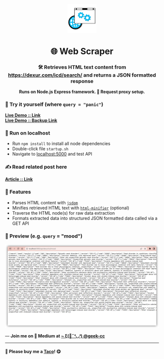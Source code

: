 <div align="center">
  <img src="https://github.com/incubated-geek-cc/WebScraper/raw/main/img/logo.png" width="96" alt="logo">

  # 🌐 Web Scraper

  ### 🛠️ Retrieves HTML text content from <a href="https://dexur.com/icd/search/" target="_blank">https://dexur.com/icd/search/</a> and returns a JSON formatted response

**Runs on Node.js Express framework. 🔌 Request proxy setup.**

<div align="left">

### 🌟 Try it yourself (where `query = "panic"`)
[**Live Demo :: Link**](https://icd-code-web-scraper.glitch.me/api/dexur/icd/panic) 
<br>
[**Live Demo :: Backup Link**](https://icd-code-web-scraper.onrender.com/api/dexur/icd/panic) 

### 🧰 Run on localhost
* Run `npm install` to install all node dependencies
* Double-click file `startup.sh`
* Navigate to <a href='localhost:5000'>localhost:5000</a> and test API

### ✍ Read related post here
[**Article :: Link**](https://geek-cc.medium.com/how-to-create-a-web-scraper-api-via-a-request-proxy-with-node-js-express-da23c0c90339)

### 📌 Features

</div>
<div align="left">
	<ul>
		<li>Parses HTML content with <a href="https://www.npmjs.com/package/jsdom" target="_blank"><code>jsdom</code></a></li>
		<li>Minifies retrieved HTML text with <a href="https://www.npmjs.com/package/html-minifier" target="_blank"><code>html-minifier</code></a> (optional)</li>
		<li>Traverse the HTML node(s) for raw data extraction</li>
		<li>Formats extracted data into structured JSON formatted data called via a GET API</li>
	</ul>
</div>
</div>

### 👀 Preview (e.g. `query` = "mood")
<img src='https://github.com/incubated-geek-cc/WebScraper/raw/main/img/preview.png' width="800px" />

<p>— <b>Join me on 📝 <b>Medium</b> at <a href='https://medium.com/@geek-cc' target='_blank'>~ ξ(🎀˶❛◡❛) @geek-cc</a></b></p>

---

#### 🌮 Please buy me a <a href='https://www.buymeacoffee.com/geekcc' target='_blank'>Taco</a>! 😋